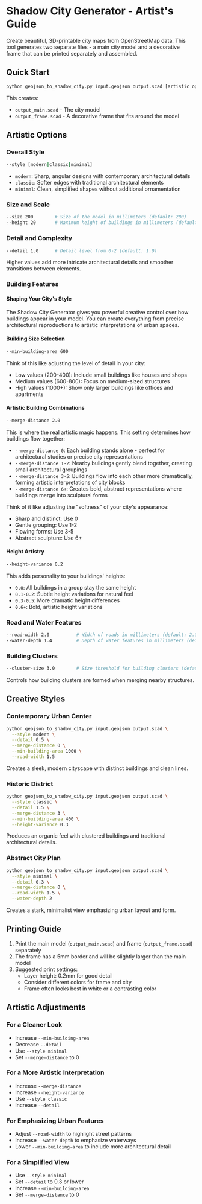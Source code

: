# Shadow City Generator - Artist's Guide

Create beautiful, 3D-printable city maps from OpenStreetMap data. This tool generates two separate files - a main city model and a decorative frame that can be printed separately and assembled.

## Quick Start

```bash
python geojson_to_shadow_city.py input.geojson output.scad [artistic options]
```

This creates:
- `output_main.scad` - The city model
- `output_frame.scad` - A decorative frame that fits around the model

## Artistic Options

### Overall Style
```bash
--style [modern|classic|minimal]
```
- `modern`: Sharp, angular designs with contemporary architectural details
- `classic`: Softer edges with traditional architectural elements
- `minimal`: Clean, simplified shapes without additional ornamentation

### Size and Scale
```bash
--size 200        # Size of the model in millimeters (default: 200)
--height 20       # Maximum height of buildings in millimeters (default: 20)
```

### Detail and Complexity
```bash
--detail 1.0      # Detail level from 0-2 (default: 1.0)
```
Higher values add more intricate architectural details and smoother transitions between elements.

### Building Features

#### Shaping Your City's Style

The Shadow City Generator gives you powerful creative control over how buildings appear in your model. You can create everything from precise architectural reproductions to artistic interpretations of urban spaces.

#### Building Size Selection
```bash
--min-building-area 600
```
Think of this like adjusting the level of detail in your city:
- Low values (200-400): Include small buildings like houses and shops
- Medium values (600-800): Focus on medium-sized structures
- High values (1000+): Show only larger buildings like offices and apartments

#### Artistic Building Combinations
```bash
--merge-distance 2.0
```
This is where the real artistic magic happens. This setting determines how buildings flow together:
- `--merge-distance 0`: Each building stands alone - perfect for architectural studies or precise city representations
- `--merge-distance 1-2`: Nearby buildings gently blend together, creating small architectural groupings
- `--merge-distance 3-5`: Buildings flow into each other more dramatically, forming artistic interpretations of city blocks
- `--merge-distance 6+`: Creates bold, abstract representations where buildings merge into sculptural forms

Think of it like adjusting the "softness" of your city's appearance:
- Sharp and distinct: Use 0
- Gentle grouping: Use 1-2
- Flowing forms: Use 3-5
- Abstract sculpture: Use 6+

#### Height Artistry
```bash
--height-variance 0.2
```
This adds personality to your buildings' heights:
- `0.0`: All buildings in a group stay the same height
- `0.1-0.2`: Subtle height variations for natural feel
- `0.3-0.5`: More dramatic height differences
- `0.6+`: Bold, artistic height variations

### Road and Water Features
```bash
--road-width 2.0          # Width of roads in millimeters (default: 2.0)
--water-depth 1.4         # Depth of water features in millimeters (default: 1.4)
```

### Building Clusters
```bash
--cluster-size 3.0        # Size threshold for building clusters (default: 3.0)
```
Controls how building clusters are formed when merging nearby structures.

## Creative Styles

### Contemporary Urban Center
```bash
python geojson_to_shadow_city.py input.geojson output.scad \
  --style modern \
  --detail 0.5 \
  --merge-distance 0 \
  --min-building-area 1000 \
  --road-width 1.5
```
Creates a sleek, modern cityscape with distinct buildings and clean lines.

### Historic District
```bash
python geojson_to_shadow_city.py input.geojson output.scad \
  --style classic \
  --detail 1.5 \
  --merge-distance 3 \
  --min-building-area 400 \
  --height-variance 0.3
```
Produces an organic feel with clustered buildings and traditional architectural details.

### Abstract City Plan
```bash
python geojson_to_shadow_city.py input.geojson output.scad \
  --style minimal \
  --detail 0.3 \
  --merge-distance 0 \
  --road-width 1.5 \
  --water-depth 2
```
Creates a stark, minimalist view emphasizing urban layout and form.

## Printing Guide

1. Print the main model (`output_main.scad`) and frame (`output_frame.scad`) separately
2. The frame has a 5mm border and will be slightly larger than the main model
3. Suggested print settings:
   - Layer height: 0.2mm for good detail
   - Consider different colors for frame and city
   - Frame often looks best in white or a contrasting color

## Artistic Adjustments

### For a Cleaner Look
- Increase `--min-building-area`
- Decrease `--detail`
- Use `--style minimal`
- Set `--merge-distance` to 0

### For a More Artistic Interpretation
- Increase `--merge-distance`
- Increase `--height-variance`
- Use `--style classic`
- Increase `--detail`

### For Emphasizing Urban Features
- Adjust `--road-width` to highlight street patterns
- Increase `--water-depth` to emphasize waterways
- Lower `--min-building-area` to include more architectural detail

### For a Simplified View
- Use `--style minimal`
- Set `--detail` to 0.3 or lower
- Increase `--min-building-area`
- Set `--merge-distance` to 0